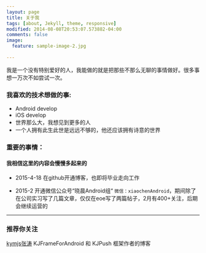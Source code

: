 ```yaml
---
layout: page
title: 关于我
tags: [about, Jekyll, theme, responsive]
modified: 2014-08-08T20:53:07.573882-04:00
comments: false
image:
  feature: sample-image-2.jpg
  
---
```


我是一个没有特别爱好的人，我能做的就是把那些不那么无聊的事情做好。很多事想一万次不如尝试一次。

### 我喜欢的技术想做的事:

* Android develop
* iOS develop
* 世界那么大，我想见到更多的人
* 一个人拥有此生此世是远远不够的，他还应该拥有诗意的世界 

### 重要的事情：

#### 我相信这里的内容会慢慢多起来的 

* 2015-4-18 在github开通博客，也即将毕业走向工作

* 2015-2 开通微信公众号“晓晨Android组“ `微信：xiaochenAndroid`，期间除了在公司实习写了几篇文章，仅仅在eoe写了两篇帖子，2月有400+关注，后期会继续运营的

---

### 推荐你关注 

[kymjs张涛](kymjs张涛 "http://kymjs.com/")    KJFrameForAndroid 和 KJPush 框架作者的博客

